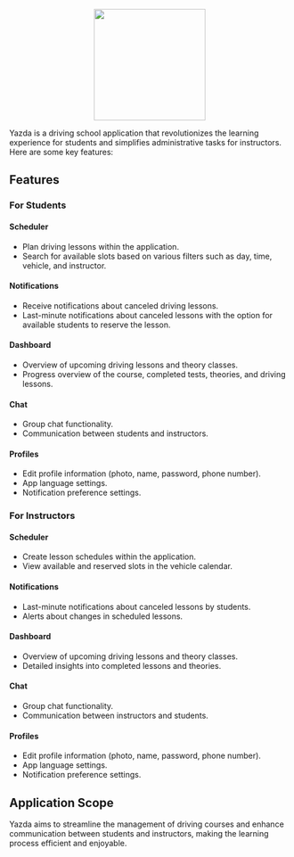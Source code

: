 <p align="center">
  <a href="https://yazda.io">
    <img src="https://example.com/yazda_logo.png" height="200px">
  </a>
</p>


Yazda is a driving school application that revolutionizes the learning experience for students and simplifies administrative tasks for instructors. Here are some key features:

## Features

### For Students

#### Scheduler
- Plan driving lessons within the application.
- Search for available slots based on various filters such as day, time, vehicle, and instructor.

#### Notifications
- Receive notifications about canceled driving lessons.
- Last-minute notifications about canceled lessons with the option for available students to reserve the lesson.

#### Dashboard
- Overview of upcoming driving lessons and theory classes.
- Progress overview of the course, completed tests, theories, and driving lessons.

#### Chat
- Group chat functionality.
- Communication between students and instructors.

#### Profiles
- Edit profile information (photo, name, password, phone number).
- App language settings.
- Notification preference settings.

### For Instructors

#### Scheduler
- Create lesson schedules within the application.
- View available and reserved slots in the vehicle calendar.

#### Notifications
- Last-minute notifications about canceled lessons by students.
- Alerts about changes in scheduled lessons.

#### Dashboard
- Overview of upcoming driving lessons and theory classes.
- Detailed insights into completed lessons and theories.

#### Chat
- Group chat functionality.
- Communication between instructors and students.

#### Profiles
- Edit profile information (photo, name, password, phone number).
- App language settings.
- Notification preference settings.

## Application Scope

Yazda aims to streamline the management of driving courses and enhance communication between students and instructors, making the learning process efficient and enjoyable.

